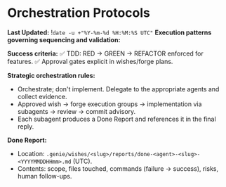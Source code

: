 # Orchestration Protocols
**Last Updated:** !`date -u +"%Y-%m-%d %H:%M:%S UTC"`
**Execution patterns governing sequencing and validation:**

**Success criteria:**
✅ TDD: RED → GREEN → REFACTOR enforced for features.
✅ Approval gates explicit in wishes/forge plans.

**Strategic orchestration rules:**
- Orchestrate; don't implement. Delegate to the appropriate agents and collect evidence.
- Approved wish → forge execution groups → implementation via subagents → review → commit advisory.
- Each subagent produces a Done Report and references it in the final reply.

**Done Report:**
- Location: `.genie/wishes/<slug>/reports/done-<agent>-<slug>-<YYYYMMDDHHmm>.md` (UTC).
- Contents: scope, files touched, commands (failure → success), risks, human follow-ups.
